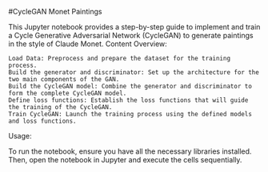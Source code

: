 #CycleGAN Monet Paintings

This Jupyter notebook provides a step-by-step guide to implement and train a Cycle Generative Adversarial Network (CycleGAN) to generate paintings in the style of Claude Monet.
 Content Overview:

    Load Data: Preprocess and prepare the dataset for the training process.
    Build the generator and discriminator: Set up the architecture for the two main components of the GAN.
    Build the CycleGAN model: Combine the generator and discriminator to form the complete CycleGAN model.
    Define loss functions: Establish the loss functions that will guide the training of the CycleGAN.
    Train CycleGAN: Launch the training process using the defined models and loss functions.

Usage:

To run the notebook, ensure you have all the necessary libraries installed. Then, open the notebook in Jupyter and execute the cells sequentially.

